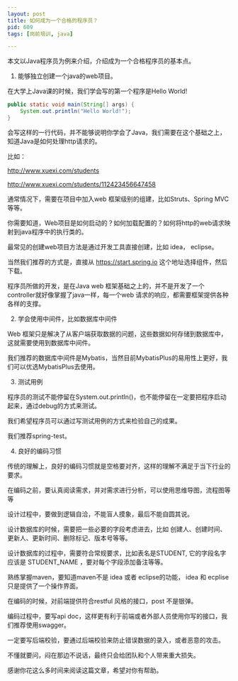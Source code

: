 ```yaml
---
layout: post
title: 如何成为一个合格的程序员？ 
pid: 609
tags: [岗前培训, java]

---
```



本文以Java程序员为例来介绍，介绍成为一个合格程序员的基本点。

1. 能够独立创建一个java的web项目。

在大学上Java课的时候，我们学会写的第一个程序是Hello World!

``` Java
public static void main(String[] args) {
	System.out.println("Hello World!");
}

```


会写这样的一行代码，并不能够说明你学会了Java，我们需要在这个基础之上，知道Java是如何处理http请求的。

比如：

http://www.xuexi.com/students

http://www.xuexi.com/students/112423456647458

通常情况下，需要在项目中加入web 框架级别的组建，比如Struts、Spring MVC 等等。

你需要知道，Web项目是如何启动的？如何加载配置的？如何将http的web请求映射到java程序中的执行类的。

最常见的创建web项目方法是通过开发工具直接创建，比如 idea， eclipse。

当然我们推荐的方式是，直接从 https://start.spring.io 这个地址选择组件，然后下载。

程序员所做的开发，是在Java web 框架基础之上的，并不是开发了一个controller就好像掌握了java一样，每一个web 请求的响应，都需要框架提供各种各样的支撑。

2. 学会使用中间件，比如数据库中间件

Web 框架只是解决了从客户端获取数据的问题，这些数据如何存储到数据库中，这就需要使用到数据库中间件。

我们推荐的数据库中间件是Mybatis，当然目前MybatisPlus的易用性上更好，我们可以优选MybatisPlus去使用。

3. 测试用例

程序员的测试不能停留在System.out.println()，也不能停留在一定要把程序启动起来，通过debug的方式来测试。

我们希望程序员可以通过写测试用例的方式来检验自己的成果。

我们推荐spring-test。


4. 良好的编码习惯

传统的理解上，良好的编码习惯就是空格要对齐，这样的理解不满足于当下行业的要求。

在编码之前，要认真阅读需求，并对需求进行分析，可以使用思维导图，流程图等等

设计过程中，要做到逻辑自洽，不能盲人摸象，最后不能自圆其说。

设计数据库的时候，需要把一些必要的字段考虑进去，比如 创建人、创建时间、更新人、更新时间、删除标记、版本号等等。

设计数据库的过程中，需要符合常规要求，比如表名是STUDENT, 它的字段名字应该是 STUDENT_NAME ，要对每个字段添加备注等等。

熟练掌握maven，要知道maven不是 idea 或者 eclipse的功能， idea 和 ecplise只是提供了一个操作界面。

在编码的时候，对前端提供符合restful 风格的接口，post 不是银弹。

编码过程中，要写api doc，这样更有利于前端或者外部人员使用你写的接口，我们推荐使用swagger。

一定要写后端校验，要通过后端校验来防止错误数据的录入，或者恶意的攻击。

不懂就要问，闷在那边不说话，最终只会给团队和个人带来重大损失。



感谢你花这么多时间来阅读这篇文章，希望对你有帮助。